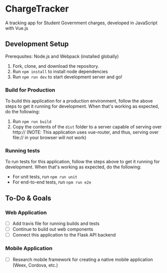# ChargeTracker
A tracking app for Student Government charges, developed in JavaScript with Vue.js

## Development Setup
Prerequsites: Node.js and Webpack (installed globally)

1. Fork, clone, and download the repository.
2. Run `npm install` to install node dependencies
3. Run `npm run dev` to start development server and go!

### Build for Production
To build this application for a production environment, follow the above steps to get it running for development. When that's working as expected, do the following:

1. Run `npm run build`
2. Copy the contents of the `dist` folder to a server capable of serving over http:// (NOTE: This application uses vue-router, and thus, serving over file:// in your browser will not work)

### Running tests
To run tests for this application, follow the steps above to get it running for development. When that's working as expected, do the following:

* For unit tests, run `npm run unit`
* For end-to-end tests, run `npm run e2e`

## To-Do & Goals
### Web Application
* [ ] Add travis file for running builds and tests
* [ ] Continue to build out web components
* [ ] Connect this application to the Flask API backend

### Mobile Application
* [ ] Research mobile framework for creating a native mobile application (Weex, Cordova, etc.)
